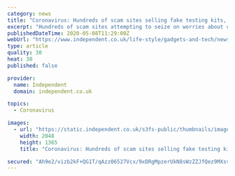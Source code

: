 ```yaml
---
category: news
title: "Coronavirus: Hundreds of scam sites selling fake testing kits, face masks and vaccines taken offline"
excerpt: "Hundreds of scam sites attempting to seize on worries about coronavirus have been taken offline by the UK's National Cyber Security Centre. The organisation, which is part of GCHQ, says it has taken 307 fake sites after they were reported by the public."
publishedDateTime: 2020-05-08T11:29:00Z
webUrl: "https://www.independent.co.uk/life-style/gadgets-and-tech/news/coronavirus-scam-websites-fake-testing-kits-face-masks-vaccine-ncsc-gchq-a9505281.html"
type: article
quality: 30
heat: 30
published: false

provider:
  name: Independent
  domain: independent.co.uk

topics:
  - Coronavirus

images:
  - url: "https://static.independent.co.uk/s3fs-public/thumbnails/image/2020/05/08/11/computer.jpg"
    width: 2048
    height: 1365
    title: "Coronavirus: Hundreds of scam sites selling fake testing kits, face masks and vaccines taken offline"

secured: "Ah9e2/vizb2kF+QG1T/qAzz06527Vcx/9xDRgMpzerUkN8sWzZZJfQez9MXsvRA/xcjQMz70crjcEHwYTe1P3haTSD/G737KHFUlo74GhIrnd1Egw707yDcjQknE0GYHUeGbRkbKeu53nsEQLF+FlLzQlBGWzRw4uDh/xdAm8fDaBSJ/UQznE/+XWcICoItps7Su23uPKsFRJ4UOdgMEF7SgFR/Kr+1PULr0VSb3nljucY3GoyzbOVq5VjMaauCZ9dn06EQWWMMkJOIKhlU6jwFbRikU4oFafGfGG9fPEUAzWdXE0FSw8U0PmChf/4BQR8e9Uxs9CZIEiMWAkQbnaD2z7cPa4HWNZ+jUlQywE/kARTejhI2RHcSUr3/Wol3nSKsteP9JKYAAebM2O3diSA2wWEUFFg9FTF6FNYS+gvTLEknV0R5qYOmfOy0+02FJK0N1wRZZsLyHcVarJQvU+8clpU7bdvrVSv6Ggn1b5X4=;2S5W8hddSOUm4IkghA3nJw=="
---
```


